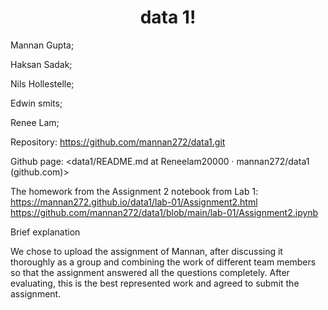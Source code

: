 <!DOCTYPE html>
<html>
  <head>
    <h1 align="center">data 1! </h1>

Mannan Gupta;

Haksan Sadak;

Nils Hollestelle;

Edwin smits;

Renee Lam;

Repository:
<https://github.com/mannan272/data1.git>

Github page:
<data1/README.md at Reneelam20000 · mannan272/data1 (github.com)>

The homework from the Assignment 2 notebook from Lab 1:
<https://mannan272.github.io/data1/lab-01/Assignment2.html>
<https://github.com/mannan272/data1/blob/main/lab-01/Assignment2.ipynb>

Brief explanation 

We chose to upload the assignment of Mannan, after discussing it thoroughly as a group and combining the work of different team members so that the assignment answered all the questions completely. After evaluating, this is the best represented work and agreed to submit the assignment.

